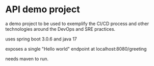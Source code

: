 API demo project
=================

a demo project to be used to exemplify 
the CI/CD process and other technologies 
around the DevOps and SRE practices.


uses spring boot 3.0.6 and java 17

exposes a single "Hello world" endpoint
at localhost:8080/greeting

needs maven to run.
